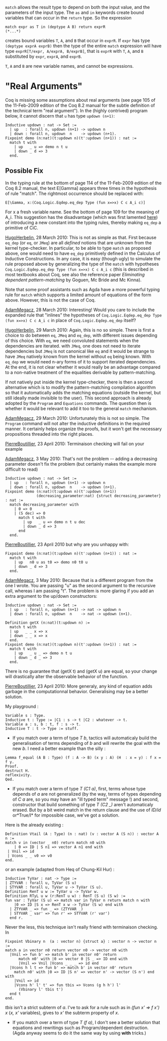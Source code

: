 `match` allows the result type to depend on both the input value, and the parameters of the input type. The `as` and `in` keywords create bound variables that can occur in the `return` type. So the expression

```coq
match expr as T in (deptype A B) return exprR
(*...*)
```

creates bound variables `T`, `A`, and `B` that occur in `exprR`. If `expr` has type `(deptype exprA exprB)` then the type of the entire `match` expression will have type `exprR[T/expr, A/exprA, B/exprB]`, that is `exprR` with `T`, `A`, and `B` substituted by `expr`, `exprA`, and `exprB`.

`T`, `A` and `B` are new variable names, and cannot be expressions.

"Real Arguments"
================

Coq is missing some assumptions about real arguments (see page 105 of the 11-Feb-2009 edition of the Coq 8.2 manual for the subtle definition of the technical term "real argument"). In the (highly contrived) program below, it cannot discern that `u` has type `updown (n+1)`:

```coq
Inductive updown : nat -> Set :=
  | up   : forall n, updown (n+1) -> updown n
  | down : forall n, updown  n    -> updown (n+1).
Fixpoint demo (n:nat)(t:updown n)(t':updown (n+1)) : nat :=
  match t with
    | up   _ u => demo n t u
    | down _ d => 3
  end.
```

Possible Fix
------------

In the typing rule at the bottom of page 114 of the 11-Feb-2009 edition of the Coq 8.2 manual, the text E\[Gamma\] appears three times in the hypothesis of rule "match". The rightmost occurrence should be replaced with:

```coq
E[\Gamma, x:(Coq.Logic.Eqdep.eq_dep Type (fun x=>x) C c A_i c)]
```

For x a fresh variable name. See the bottom of page 109 for the meaning of A\_i. This suggestion has the disadvantage (which was first lamented [here](http://article.gmane.org/gmane.science.mathematics.logic.coq.club/4667)) of introducing a new constant into the typing rules, thereby making `eq_dep` a primitive of CiC.

[HugoHerbelin](HugoHerbelin), 28 March 2010: This is not as simple as that. First because `eq_dep` (or `eq`, or `JMeq`) are all *defined* notions that are unknown from the kernel type-checker. In particular, to be able to type `match` as proposed above, one would need to have `eq_dep` primitively defined in the Calculus of Inductive Constructions. In any case, it is easy (though ugly) to simulate the rule proposed above by generalizing the type of the `match` with hypotheses `Coq.Logic.Eqdep.eq_dep Type (fun x=>x) C c A_i c` (this is described in most textbooks about Coq, see also the reference paper *Eliminating dependent pattern-matching* by Goguen, Mc Bride and Mc Kinna).

Note that some proof assistants such as Agda have a more powerful typing rule for `match` which supports a limited amount of equations of the form above. However, this is not the case of Coq.

[AdamMegacz](AdamMegacz), 28 March 2010: Interesting! Would you care to include the expanded rule that "inlines" the hypotheses of `Coq.Logic.Eqdep.eq_dep Type (fun x=>x) C c A_i c` in place of `Coq.Logic.Eqdep.eq_dep` itself?

[HugoHerbelin](HugoHerbelin), 29 March 2010: Again, this is no so simple. There is first a choice to do between `eq`, `JMeq` and `eq_dep`, with different issues depending of this choice. With `eq`, we need convoluted statements when the dependencies are iterated. with `JMeq`, one does not need to iterate dependencies but `JMeq` is not canonical like `eq` and it would be strange to have `JMeq` natively known from the kernel without `eq` being known. With `eq_dep` we would need n-ary forms of it to support iterated dependencies. At the end, it is not clear whether it would really be an advantage compared to a non-native treatment of the equalities derivable by pattern-matching.

If not natively put inside the kernel type-checker, there is then a second alternative which is to modify the pattern-matching compilation algorithm so that it automatically adds the matching equations (outside the kernel, but still ideally made invisible to the user). This second approach is already adopted by the `Program` and `Equations` commands. The question then is whether it would be relevant to add it too to the general `match` mechanism.

[AdamMegacz](AdamMegacz), 29 March 2010: Unfortunately this is not so simple. The `Program` command will not alter the inductive definitions in the required manner. It certainly helps organize the proofs, but it won't get the necessary propositions threaded into the right places.

[PierreBoutillier](PierreBoutillier), 23 April 2010: Terminaison checking will fail on your example

[AdamMegacz](AdamMegacz), 3 May 2010: That's not the problem -- adding a decreasing parameter doesn't fix the problem (but certainly makes the example more difficult to read)

```coq
Inductive updown : nat -> Set :=
  | up   : forall n, updown (n+1) -> updown n
  | down : forall n, updown  n    -> updown (n+1).
Fixpoint demo (n:nat)(t:updown n)(t':updown (n+1))
              (decreasing_parameter:nat) {struct decreasing_parameter} : nat :=
  match decreasing_parameter with
    | 0 => 0
    | (S dec) => 0
      match t with
        | up   _ u => demo n t u dec
        | down _ d => 3
      end
  end.
```

[PierreBoutillier](PierreBoutillier), 23 April 2010 but why are you unhappy with:

```coq
Fixpoint demo (n:nat)(t:updown n)(t':updown (n+1)) : nat :=
  match t with
    | up   n0 u as t0 => demo n0 t0 u
    | down _ d => 3
  end.
```

[AdamMegacz](AdamMegacz), 3 May 2010: Because that is a different program from the one I wrote. You are passing "u" as the second argument to the recursive call, whereas I am passing "t". The problem is more glaring if you add an extra argument to the up/down constructors:

```coq
Inductive updown : nat -> Set :=
  | up   : forall n, updown (n+1) -> nat -> updown n
  | down : forall n, updown  n    -> nat -> updown (n+1).

Definition getX (n:nat)(t:updown n) :=
  match t with
  | up   _ _ x => x
  | down _ _ x => x
  end.
Fixpoint demo (n:nat)(t:updown n)(t':updown (n+1)) : nat :=
  match t with
    | up   _ u _ => demo n t u
    | down _ d _ => 3
  end.
```

There is no guarantee that (getX t) and (getX u) are equal, so your change will drastically alter the observable behavior of the function.

[PierreBoutillier](PierreBoutillier), 23 April 2010: More generaly, any kind of equation adds garbage in the computationnal behavior. Generalising may be a better solution.

My playground :

```coq
Variable s : Type.
Inductive t : Type := |C1 : s -> t |C2 : whatever -> t.
Variable a : s, b : t, f : s -> t.
Inductive T : t -> Type := stuff.
```

-   If you match over a term of type *T b*, tactics will automaticaly build the generalisation of terms depending of *b* and will rewrite the goal with the new *b*. I need a better example than the silly :

<!-- -->

```coq
Lemma f_equal (A B : Type) (f : A -> B) (x y : A) (H  : x = y) : f x = f y.
Proof.
destruct H.
reflexivity.
Qed.
```

-   If you match over a term of type *T (C1 a)*, first, terms whose type depends of *a* are not generalized (by the way, terms of types depending of *C a* are, so you may have an "ill typed term" message !) and second, constructor that build something of type *T (C2 \_)* aren't automaticaly erased. But by a bit weird match in the return clause and the use of *ID/id* or\*True/I\* for impossible case, we've got a solution.

Here is the already existing :

```coq
Definition Vtail (A : Type) (n : nat) (v : vector A (S n)) : vector A n :=
match v in (vector _ n0) return match n0 with
    | 0 => ID | S n1 => vector A n1 end with
 | Vnil => id
 | Vcons _ _ v0 => v0
end.
```

or an example (adapted from Heq of Chung-Kil Hur) :

```coq
Inductive TyVar : nat -> Type :=
| ZTYVAR : forall u, TyVar (S u)
| STYVAR : forall u, TyVar u -> TyVar (S u).
Definition RenT u w := TyVar u -> TyVar w.
Definition RTyL u w (r:RenT u w) : RenT (S u) (S w) :=
fun var : TyVar (S u) => match var in TyVar n return match n with
    |0 => ID |S x => RenT x w -> TyVar (S w) end with
  | ZTYVAR _ => fun _ => (ZTYVAR _)
  | STYVAR _ var' => fun r' => STYVAR (r' var')
  end r.
```

Never the less, this technique isn't really friend with terminaison checking. In

```coq
Fixpoint Vbinary n  (a : vector n) {struct a} : vector n -> vector n :=
match a in vector n0 return vector n0 -> vector n0 with
  |Vnil => fun b' => match b' in vector n0' return
      match n0' with |0 => vector 0 |S _ => ID end with
      |Vnil => Vnil |Vcons _ _ _ => id end
  |Vcons h l t => fun b' => match b' in vector n0' return
    match n0' with |0 => ID |S n' => vector n' -> vector (S n') end with
    |Vnil => id
    |Vcons h' l' t' => fun tbis => Vcons (g h h') l'
      (Vbinary l' tbis t')
  end t
end.
```

*tbis* isn't a strict subterm of *a*. I've to ask for a rule such as in *(fun x' =&gt; f x') x* (*x, x'* variables), gives to *x'* the subterm property of *x*.

-   If you match over a term of type *T (f a)*, I don't see a better solution that equations and rewritings such as Program/dependent destruction. (Agda anyway seems to do it the same way by using **with** tricks.)

